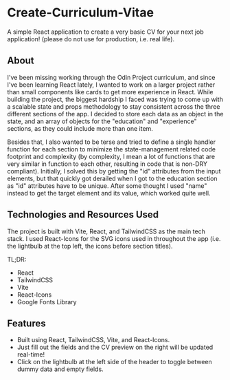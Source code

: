# Create-Curriculum-Vitae

A simple React application to create a very basic CV for your next job application! (please do not use for production, i.e. real life).

## About

I've been missing working through the Odin Project curriculum, and since I've been learning React lately, I wanted to work on a larger project rather than small components like cards to get more experience in React.
While building the project, the biggest hardship I faced was trying to come up with
a scalable state and props methodology to stay consistent across the three different
sections of the app. I decided to store each data as an object in the state, and an array
of objects for the "education" and "experience" sections, as they could include
more than one item.

Besides that, I also wanted to be terse and tried to define a single handler function
for each section to minimize the state-management related code footprint and complexity
(by complexity, I mean a lot of functions that are very similar in function to each
other, resulting in code that is non-DRY compliant). Initially, I solved this by
getting the "id" attributes from the input elements, but that quickly got derailed
when I got to the education section as "id" attributes have to be unique. After some
thought I used "name" instead to get the target element and its value, which worked
quite well.

## Technologies and Resources Used

The project is built with Vite, React, and TailwindCSS as the main tech stack. I used React-Icons for the SVG icons used in throughout the app (i.e. the lightbulb at the top left, the icons before section titles).

TL;DR:

- React
- TailwindCSS
- Vite
- React-Icons
- Google Fonts Library

## Features

- Built using React, TailwindCSS, Vite, and React-Icons.
- Just fill out the fields and the CV preview on the right will be updated real-time!
- Click on the lightbulb at the left side of the header to toggle between dummy data and empty fields.
